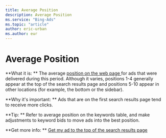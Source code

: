 ```yaml
---
title: Average Position
description: Average Position
ms.service: "Bing-Ads"
ms.topic: "article"
author: eric-urban
ms.author: eur
---
```


# Average Position

**What it is: **       The average [position on the web page ](../hlp_BA_CONC_WhatIsAdPosition.md) for ads that were delivered during this period. Although it varies, positions 1-4 generally appear at the top of the search results page and positions 5-10 appear in other locations (for example, the bottom or the sidebar).

**Why it's important: **       Ads that are on the first search results page tend to receive more clicks.

**Tip: ** Refer to average position on the keywords table, and make adjustments to keyword bids to move ads into the best position.

**Get more info: **    [Get my ad to the top of the search results page](../hlp_BA_CONC_ImproveAdPosition.md)


